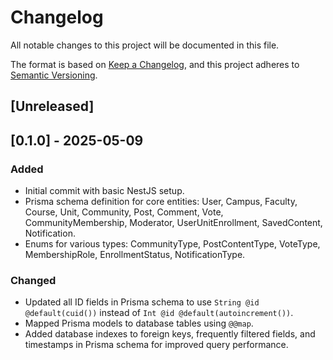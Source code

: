 # Changelog

All notable changes to this project will be documented in this file.

The format is based on [Keep a Changelog](https://keepachangelog.com/en/1.0.0/),
and this project adheres to [Semantic Versioning](https://semver.org/spec/v2.0.0.html).

## [Unreleased]

## [0.1.0] - 2025-05-09

### Added

- Initial commit with basic NestJS setup.
- Prisma schema definition for core entities: User, Campus, Faculty, Course, Unit, Community, Post, Comment, Vote, CommunityMembership, Moderator, UserUnitEnrollment, SavedContent, Notification.
- Enums for various types: CommunityType, PostContentType, VoteType, MembershipRole, EnrollmentStatus, NotificationType.

### Changed

- Updated all ID fields in Prisma schema to use `String @id @default(cuid())` instead of `Int @id @default(autoincrement())`.
- Mapped Prisma models to database tables using `@@map`.
- Added database indexes to foreign keys, frequently filtered fields, and timestamps in Prisma schema for improved query performance.
